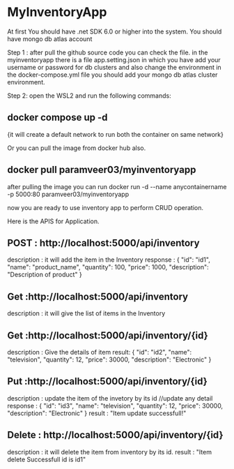 # MyInventoryApp

At first You should have .net SDK 6.0 or higher into the system.
You should have mongo db atlas account

Step 1 :
after pull the github source code you can check the file.
in the myinventoryapp there is a file app.setting.json in which you have add your username or password for db clusters
and also change the environment in the docker-compose.yml file  you should add your mongo db atlas cluster environment.

Step 2:
open the WSL2 and run the following commands:

docker compose up -d
-- 
{it will create a default network to run both the container on same network}

Or you can pull the image from docker hub also.

docker pull paramveer03/myinventoryapp
--

after pulling the image you can run
docker run -d --name anycontainername -p 5000:80 paramveer03/myinventoryapp

now you are ready to use inventory app to perform CRUD operation.

Here is the APIS for Application.

POST : http://localhost:5000/api/inventory
-
description : it will add the item in the Inventory
response : {
  "id": "id1",
  "name": "product_name",
  "quantity": 100,
  "price": 1000,
  "description": "Description of product"
}

Get :http://localhost:5000/api/inventory
-
description : it will give the list of items in the Inventory

Get :http://localhost:5000/api/inventory/{id}
-
description : Give the details of item 
result: {
        "id": "id2",
        "name": "television",
        "quantity": 12,
        "price": 30000,
        "description": "Electronic"
    }
    
Put :http://localhost:5000/api/inventory/{id}
-
description : update the item of the invetory by its id
//update any detail
response : {
        "id": "id3",
        "name": "television", 
        "quantity": 12,
        "price": 30000,
        "description": "Electronic"
    }
result : "Item update successfull!"

Delete : http://localhost:5000/api/inventory/{id}
-
description : it will delete the item from inventory by its id.
result : "Item delete Successfull id is id1"

